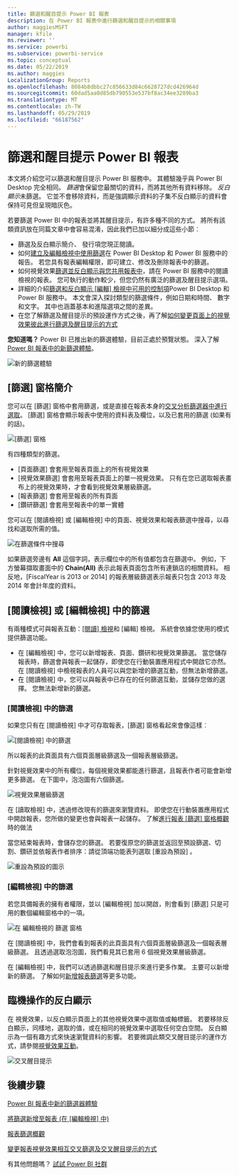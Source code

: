```yaml
---
title: 篩選和醒目提示 Power BI 報表
description: 在 Power BI 報表中進行篩選和醒目提示的相關事項
author: maggiesMSFT
manager: kfile
ms.reviewer: ''
ms.service: powerbi
ms.subservice: powerbi-service
ms.topic: conceptual
ms.date: 05/22/2019
ms.author: maggies
LocalizationGroup: Reports
ms.openlocfilehash: 8084b8dbbc27c856633d84c6628727dcd426964d
ms.sourcegitcommit: 60dad5aa0d85db790553e537bf8ac34ee3289ba3
ms.translationtype: MT
ms.contentlocale: zh-TW
ms.lasthandoff: 05/29/2019
ms.locfileid: "66187562"
---
```

# <a name="filters-and-highlighting-in-power-bi-reports"></a>篩選和醒目提示 Power BI 報表
 本文將介紹您可以篩選和醒目提示 Power BI 服務中。 其體驗幾乎與 Power BI Desktop 完全相同。 *篩選*會保留您最關切的資料，而將其他所有資料移除。 *反白顯示*未篩選。 它並不會移除資料，而是強調顯示資料的子集不反白顯示的資料會保持可見但呈現暗灰色。

若要篩選 Power BI 中的報表並將其醒目提示，有許多種不同的方式。 將所有該類資訊放在同篇文章中會容易混淆，因此我們已加以細分成這些小節︰

* 篩選及反白顯示簡介、 發行項您現正閱讀。
* 如何[建立及編輯檢視中使用篩選](power-bi-report-add-filter.md)在 Power BI Desktop 和 Power BI 服務中的報告。 若您具有報表編輯權限，即可建立、修改及刪除報表中的篩選。
* 如何視覺效果[篩選並反白顯示與您共用報表中](consumer/end-user-interactions.md)，請在 Power BI 服務中的閱讀檢視的報表。 您可執行的動作較少，但您仍然有廣泛的篩選及醒目提示選項。  
* 詳細的介紹[篩選和反白顯示 [編輯] 檢視中可用的控制項](power-bi-report-add-filter.md)Power BI Desktop 和 Power BI 服務中。 本文會深入探討類型的篩選條件，例如日期和時間、 數字和文字。 其中也涵蓋基本和進階選項之間的差異。
* 在您了解篩選及醒目提示的預設運作方式之後，再了解[如何變更頁面上的視覺效果彼此進行篩選及醒目提示的方式](service-reports-visual-interactions.md)

**您知道嗎？** Power BI 已推出新的篩選體驗，目前正處於預覽狀態。 深入了解 [Power BI 報表中的新篩選體驗](power-bi-report-filter-preview.md)。

![新的篩選體驗](media/power-bi-reports-filters-and-highlighting/power-bi-filter-reading.png)


## <a name="intro-to-the-filters-pane"></a>[篩選] 窗格簡介

您可以在 [篩選]  窗格中套用篩選，或是直接在報表本身的[交叉分析篩選器中進行選取](visuals/power-bi-visualization-slicers.md)。 [篩選] 窗格會顯示報表中使用的資料表及欄位，以及已套用的篩選 (如果有的話)。 

![[篩選] 窗格](media/power-bi-reports-filters-and-highlighting/power-bi-add-filter-reading-view.png)

有四種類型的篩選。

- [頁面篩選]  會套用至報表頁面上的所有視覺效果     
- [視覺效果篩選]  會套用至報表頁面上的單一視覺效果。 只有在您已選取報表畫布上的視覺效果時，才會看到視覺效果層級篩選。    
- [報表篩選]  會套用至報表的所有頁面    
- [鑽研篩選]  會套用至報表中的單一實體    

您可以在 [閱讀檢視] 或 [編輯檢視] 中的頁面、視覺效果和報表篩選中搜尋，以尋找和選取所需的值。 

![在篩選條件中搜尋](media/power-bi-reports-filters-and-highlighting/power-bi-search-filter.png)

如果篩選旁邊有 **All** 這個字詞，表示欄位中的所有值都包含在篩選中。  例如，下方螢幕擷取畫面中的 **Chain(All)** 表示此報表頁面包含所有連鎖店的相關資料。  相反地，[FiscalYear is 2013 or 2014]  的報表層級篩選表示報表只包含 2013 年及 2014 年會計年度的資料。

## <a name="filters-in-reading-or-editing-view"></a>[閱讀檢視] 或 [編輯檢視] 中的篩選
有兩種模式可與報表互動：[[閱讀] 檢視](consumer/end-user-reading-view.md)和 [編輯] 檢視。 系統會依據您使用的模式提供篩選功能。

* 在 [編輯檢視] 中，您可以新增報表、頁面、鑽研和視覺效果篩選。 當您儲存報表時，篩選會與報表一起儲存，即使您在行動裝置應用程式中開啟它亦然。 在 [閱讀檢視] 中檢視報表的人員可以與您新增的篩選互動，但無法新增篩選。
* 在 [閱讀檢視] 中，您可以與報表中已存在的任何篩選互動，並儲存您做的選擇。 您無法新增新的篩選。

### <a name="filters-in-reading-view"></a>[閱讀檢視] 中的篩選
如果您只有在 [閱讀檢視] 中才可存取報表，[篩選] 窗格看起來會像這樣︰

![[閱讀檢視] 中的篩選](media/power-bi-reports-filters-and-highlighting/power-bi-filter-reading-view.png)

所以報表的此頁面具有六個頁面層級篩選及一個報表層級篩選。

針對視覺效果中的所有欄位，每個視覺效果都能進行篩選，且報表作者可能會新增更多篩選。 在下圖中，泡泡圖有六個篩選。

![視覺效果層級篩選](media/power-bi-reports-filters-and-highlighting/power-bi-filter-visual-level.png)

在 [讀取檢視] 中，透過修改現有的篩選來瀏覽資料。 即使您在行動裝置應用程式中開啟報表，您所做的變更也會與報表一起儲存。 了解[進行報表 [篩選] 窗格概觀](consumer/end-user-report-filter.md)時的做法

當您結束報表時，會儲存您的篩選。 若要復原您的篩選並返回至預設篩選、切割、鑽研並依報表作者排序：請從頂端功能表列選取 [重設為預設]  。

![重設為預設的圖示](media/power-bi-reports-filters-and-highlighting/power-bi-reset-to-default.png)

### <a name="filters-in-editing-view"></a>[編輯檢視] 中的篩選
若您具備報表的擁有者權限，並以 [編輯檢視] 加以開啟，則會看到 [篩選]  只是可用的數個編輯窗格中的一項。

![在 編輯檢視的 篩選 窗格](media/power-bi-reports-filters-and-highlighting/power-bi-add-filter-editing-view.png)

在 [閱讀檢視] 中，我們會看到報表的此頁面具有六個頁面層級篩選及一個報表層級篩選。 且透過選取泡泡圖，我們看見其已套用 6 個視覺效果層級篩選。

在 [編輯檢視] 中，我們可以透過篩選和醒目提示來進行更多作業。 主要可以新增新的篩選。 了解如何[新增報表篩選](power-bi-report-add-filter.md)等更多功能。

## <a name="ad-hoc-highlighting"></a>臨機操作的反白顯示
在 視覺效果，以反白顯示頁面上的其他視覺效果中選取值或軸標籤。 若要移除反白顯示，同樣地，選取的值，或在相同的視覺效果中選取任何空白空間。 反白顯示為一個有趣方式來快速瀏覽資料的影響。 若要微調此類交叉醒目提示的運作方式，請參閱[視覺效果互動](service-reports-visual-interactions.md)。

![交叉醒目提示](media/power-bi-reports-filters-and-highlighting/power-bi-adhoc-filter.gif)


## <a name="next-steps"></a>後續步驟

[Power BI 報表中新的篩選器體驗](power-bi-report-filter-preview.md)

[將篩選新增至報表 (在 [編輯檢視] 中)](power-bi-report-add-filter.md)

[報表篩選概觀](consumer/end-user-report-filter.md)

[變更報表視覺效果相互交叉篩選及交叉醒目提示的方式](consumer/end-user-interactions.md)

有其他問題嗎？ [試試 Power BI 社群](http://community.powerbi.com/)

